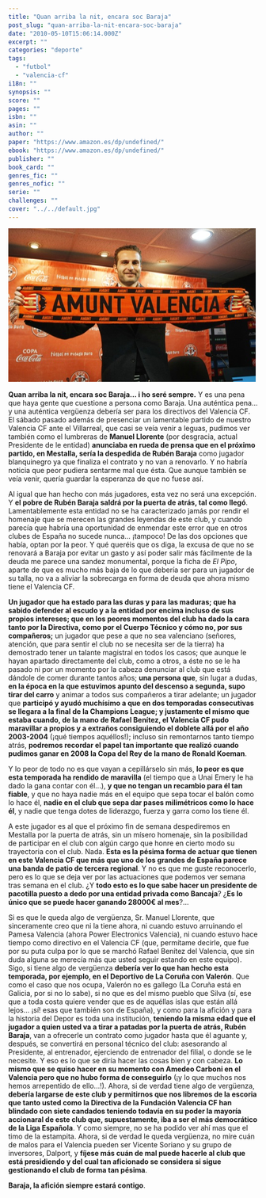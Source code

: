 ```yaml
---
title: "Quan arriba la nit, encara soc Baraja"
post_slug: "quan-arriba-la-nit-encara-soc-baraja"
date: "2010-05-10T15:06:14.000Z"
excerpt: ""
categories: "deporte"
tags: 
  - "futbol"
  - "valencia-cf"
i18n: ""
synopsis: ""
score: ""
pages: ""
isbn: ""
asin: ""
author: ""
paper: "https://www.amazon.es/dp/undefined/"
ebook: "https://www.amazon.es/dp/undefined/"
publisher: ""
book_card: ""
genres_fic: ""
genres_nofic: ""
serie: ""
challenges: ""
cover: "../../default.jpg"
---
```


![](images/baraja.jpg "Rubén Baraja")

**Quan arriba la nit, encara soc Baraja... i ho seré sempre.** Y es una pena que haya gente que cuestione a persona como Baraja. Una auténtica pena... y una auténtica vergüenza debería ser para los directivos del Valencia CF. El sábado pasado además de presenciar un lamentable partido de nuestro Valencia CF ante el Villarreal, que casi se veía venir a leguas, pudimos ver también como el lumbreras de **Manuel Llorente** (por desgracia, actual Presidente de le entidad) **anunciaba en rueda de prensa que en el próximo partido, en Mestalla, sería la despedida de Rubén Baraja** como jugador blanquinegro ya que finaliza el contrato y no van a renovarlo. Y no habría noticia que peor pudiera sentarme mal que ésta. Que aunque también se veía venir, quería guardar la esperanza de que no fuese así.

Al igual que han hecho con más jugadores, esta vez no será una excepción. Y **el pobre de Rubén Baraja saldrá por la puerta de atrás, tal como llegó**. Lamentablemente esta entidad no se ha caracterizado jamás por rendir el homenaje que se merecen las grandes leyendas de este club, y cuando parecía que habría una oportunidad de enmendar este error que en otros clubes de España no sucede nunca... ¡tampoco! De las dos opciones que había, optan por la peor. Y qué queréis que os diga, la excusa de que no se renovará a Baraja por evitar un gasto y así poder salir más fácilmente de la deuda me parece una sandez monumental, porque la ficha de _El Pipo_, aparte de que es mucho más baja de lo que debería ser para un jugador de su talla, no va a aliviar la sobrecarga en forma de deuda que ahora mismo tiene el Valencia CF.

**Un jugador que ha estado para las duras y para las maduras; que ha sabido defender al escudo y a la entidad por encima incluso de sus propios intereses; que en los peores momentos del club ha dado la cara tanto por la Directiva, como por el Cuerpo Técnico y cómo no, por sus compañeros;** un jugador que pese a que no sea valenciano (señores, atención, que para sentir el club no se necesita ser de la tierra) ha demostrado tener un talante magistral en todos los casos; que aunque le hayan apartado directamente del club, como a otros, a éste no se le ha pasado ni por un momento por la cabeza denunciar al club que está dándole de comer durante tantos años; **una persona que**, sin lugar a dudas, **en la época en la que estuvimos apunto del descenso a segunda, supo tirar del carro** y animar a todos sus compañeros a tirar adelante; un jugador que **participó y ayudó muchísimo a que en dos temporadas consecutivas se llegara a la final de la Champions League; y justamente el mismo que estaba cuando, de la mano de Rafael Benítez, el Valencia CF pudo maravillar a propios y a extraños consiguiendo el doblete allá por el año 2003-2004** (¡qué tiempos aquéllos!); incluso sin remontarnos tanto tiempo atrás, **podremos recordar el papel tan importante que realizó cuando pudimos ganar en 2008 la Copa del Rey de la mano de Ronald Koeman**.

Y lo peor de todo no es que vayan a cepillárselo sin más, **lo peor es que esta temporada ha rendido de maravilla** (el tiempo que a Unai Emery le ha dado la gana contar con él...), **y que no tengan un recambio para él tan fiable**, y que no haya nadie más en el equipo que sepa tocar el balón como lo hace él, **nadie en el club que sepa dar pases milimétricos como lo hace él**, y nadie que tenga dotes de liderazgo, fuerza y garra como los tiene él.

A este jugador es al que el próximo fin de semana despediremos en Mestalla por la puerta de atrás, sin un mísero homenaje, sin la posibilidad de participar en el club con algún cargo que honre en cierto modo su trayectoria con el club. Nada. **Esta es la pésima forma de actuar que tienen en este Valencia CF que más que uno de los grandes de España parece una banda de patio de tercera regional**. Y no es que me guste reconocerlo, pero es lo que se deja ver por las actuaciones que podemos ver semana tras semana en el club. ¿Y **todo esto es lo que sabe hacer un presidente de pacotilla puesto a dedo por una entidad privada como Bancaja**? ¿**Es lo único que se puede hacer ganando 28000€ al mes**?...

Si es que le queda algo de vergüenza, Sr. Manuel Llorente, que sinceramente creo que ni la tiene ahora, ni cuando estuvo arruinando el Pamesa Valencia (ahora Power Electronics Valencia), ni cuando estuvo hace tiempo como directivo en el Valencia CF (que, permítame decirle, que fue por su puta culpa por lo que se marchó Rafael Benítez del Valencia, que sin duda alguna se merecía más que usted seguir estando en este equipo). Sigo, si tiene algo de vergüenza **debería ver lo que han hecho esta temporada, por ejemplo, en el Deportivo de La Coruña con Valerón**. Que como el caso que nos ocupa, Valerón no es gallego (La Coruña está en Galicia, por si no lo sabe), si no que es del mismo pueblo que Silva (sí, ese que a toda costa quiere vender que es de aquéllas islas que están allá lejos... ¡sí! esas que también son de España), y como para la afición y para la historia del Depor es toda una institución, **teniendo la misma edad que el jugador a quien usted va a tirar a patadas por la puerta de atrás, Rubén Baraja**, van a ofrecerle un contrato como jugador hasta que él aguante y, después, se convertirá en personal técnico del club: asesorando al Presidente, al entrenador, ejerciendo de entrenador del filial, o donde se le necesite. Y eso es lo que se diría hacer las cosas bien y con cabeza. **Lo mismo que se quiso hacer en su momento con Amedeo Carboni en el Valencia pero que no hubo forma de conseguirlo** (¡y lo que muchos nos hemos arrepentido de ello...!). Ahora, si de verdad tiene algo de vergüenza, **debería largarse de este club y permitirnos que nos libremos de la escoria que tanto usted como la Directiva de la Fundación Valencia CF han blindado con siete candados teniendo todavía en su poder la mayoría accionaral de este club que, supuestamente, iba a ser el más democrático de la Liga Española**. Y como siempre, no se ha podido ver ahí mas que el timo de la estampita. Ahora, si de verdad le queda vergüenza, no mire cuán de malos para el Valencia pueden ser Vicente Soriano y su grupo de inversores, Dalport, y **fíjese más cuán de mal puede hacerle al club que está presidiendo y del cual tan aficionado se considera si sigue gestionando el club de forma tan pésima**.

**Baraja, la afición siempre estará contigo**.
